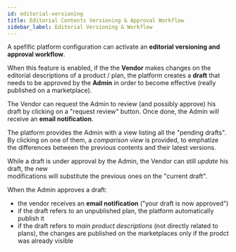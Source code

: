 ```yaml
---
id: editorial-versioning
title: Editorial Contents Versioning & Approval Workflow
sidebar_label: Editorial Versioning & Workflow
---
```

A spefific platform configuration can activate an **editorial versioning and approval workflow**.

When this feature is enabled, if the the **Vendor** makes changes on the editorial 
descriptions of a product / plan, the platform creates a **draft** that needs to be 
approved by the **Admin** in order to become effective (really published on a marketplace).

The Vendor can request the Admin to review (and possibly approve) his draft by clicking 
on a "request review" button. Once done, the Admin will receive an **email notification**.

The platform provides the Admin with a view listing all the "pending drafts". By clicking on
one of them, a *comparison view* is provided, to emphatize the differences between the previous 
contents and their latest versions.

While a draft is under approval by the Admin, the Vendor can still *update* his draft, the new  
modifications will substitute the previous ones on the "current draft".

When the Admin approves a draft:
- the vendor receives an **email notification** ("your draft is now approved")
- if the draft refers to an unpublished plan, the platform automatically publish it
- if the draft refers to _main product descriptions_ (not directly related to plans), 
  the changes are published on the marketplaces only if the prodct was already visible
